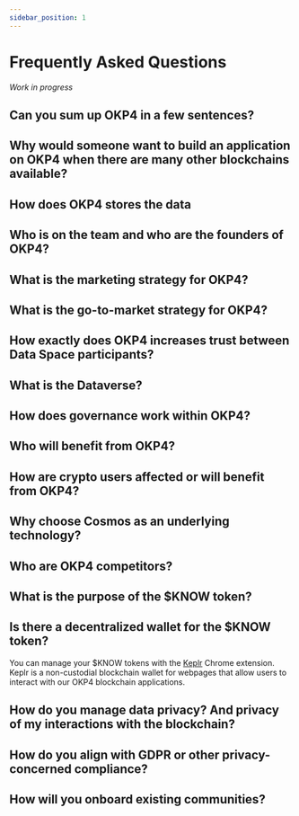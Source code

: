```yaml
---
sidebar_position: 1
---
```


# Frequently Asked Questions

_Work in progress_

## Can you sum up OKP4 in a few sentences?

## Why would someone want to build an application on OKP4 when there are many other blockchains available?

## How does OKP4 stores the data

## Who is on the team and who are the founders of OKP4?

## What is the marketing strategy for OKP4?

## What is the go-to-market strategy for OKP4?

## How exactly does OKP4 increases trust between Data Space participants?

## What is the Dataverse?

## How does governance work within OKP4?

## Who will benefit from OKP4?

## How are crypto users affected or will benefit from OKP4?

## Why choose Cosmos as an underlying technology?

## Who are OKP4 competitors?

## What is the purpose of the $KNOW token?

## Is there a decentralized wallet for the $KNOW token?

You can manage your $KNOW tokens with the [Keplr](https://www.keplr.app/) Chrome extension. Keplr is a non-custodial blockchain wallet for webpages that allow users to interact with our OKP4 blockchain applications.

## How do you manage data privacy? And privacy of my interactions with the blockchain?

## How do you align with GDPR or other privacy-concerned compliance?

## How will you onboard existing communities?
